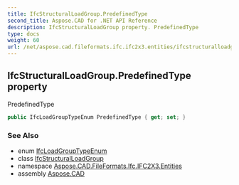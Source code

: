 ```yaml
---
title: IfcStructuralLoadGroup.PredefinedType
second_title: Aspose.CAD for .NET API Reference
description: IfcStructuralLoadGroup property. PredefinedType
type: docs
weight: 60
url: /net/aspose.cad.fileformats.ifc.ifc2x3.entities/ifcstructuralloadgroup/predefinedtype/
---
```

## IfcStructuralLoadGroup.PredefinedType property

PredefinedType

```csharp
public IfcLoadGroupTypeEnum PredefinedType { get; set; }
```

### See Also

* enum [IfcLoadGroupTypeEnum](../../../aspose.cad.fileformats.ifc.ifc2x3.types/ifcloadgrouptypeenum/)
* class [IfcStructuralLoadGroup](../)
* namespace [Aspose.CAD.FileFormats.Ifc.IFC2X3.Entities](../../ifcstructuralloadgroup/)
* assembly [Aspose.CAD](../../../)


